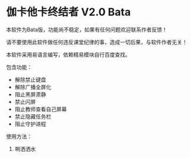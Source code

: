 # 伽卡他卡终结者 V2.0 Bata


本软件为Bata版，功能尚不稳定，如果有任何问题欢迎联系作者反馈！

请不要使用此软件做任何违反课堂纪律的事，造成一切后果，与软件作者无关！

本软件采用易语言编写，依赖精易模块自行百度查找。

包含功能：

* 解除禁止键盘
* 解除广播全屏化
* 阻止黑屏肃静
* 禁止闪屏
* 阻止教师查看自己屏幕
* 禁止隐藏任务栏
* 阻止守护进程

使用方法：

1. 啊洒洒水 

